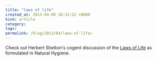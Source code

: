 ```yaml
---
title: "laws of life"
created_at: 2013-04-08 18:31:52 +0000
kind: article
category: 
tags: 
permalink: /blog/2013/04/laws-of-life/
---
```


Check out Herbert Shelton's cogent discussion of the [Laws of Life][1] as formulated in Natural Hygiene.

   [1]: http://www.naturalhygienesociety.org/members/general/e/files/lawsoflife.pdf
